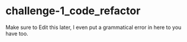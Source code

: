 # challenge-1_code_refactor
Make sure to Edit this later, I even put a grammatical error in here to you have too.

